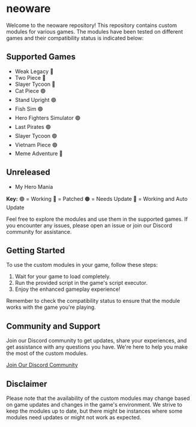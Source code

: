 # neoware

Welcome to the neoware repository! This repository contains custom modules for various games. The modules have been tested on different games and their compatibility status is indicated below:

## Supported Games

- Weak Legacy 🔵
- Two Piece 🔵
- Slayer Tycoon 🔵
- Cat Piece 🟢
- Stand Upright 🟢
- Fish Sim 🟢
- Hero Fighters Simulator 🟢
- Last Pirates 🟢
- Slayer Tycoon 🟢
- Vietnam Piece 🟢
- Meme Adventure 🔵
## Unreleased
- My Hero Mania

**Key:**
🟢 = Working
🔴 = Patched
🟠 = Needs Update
🔵 = Working and Auto Update

Feel free to explore the modules and use them in the supported games. If you encounter any issues, please open an issue or join our Discord community for assistance.

## Getting Started

To use the custom modules in your game, follow these steps:

1. Wait for your game to load completely.
2. Run the provided script in the game's script executor.
3. Enjoy the enhanced gameplay experience!

Remember to check the compatibility status to ensure that the module works with the game you're playing.

## Community and Support

Join our Discord community to get updates, share your experiences, and get assistance with any questions you have. We're here to help you make the most of the custom modules.

[Join Our Discord Community](https://discord.gg/mMBVhq4gnZ)

## Disclaimer

Please note that the availability of the custom modules may change based on game updates and changes in the game's environment. We strive to keep the modules up to date, but there might be instances where some modules need updates or might not work as expected.
